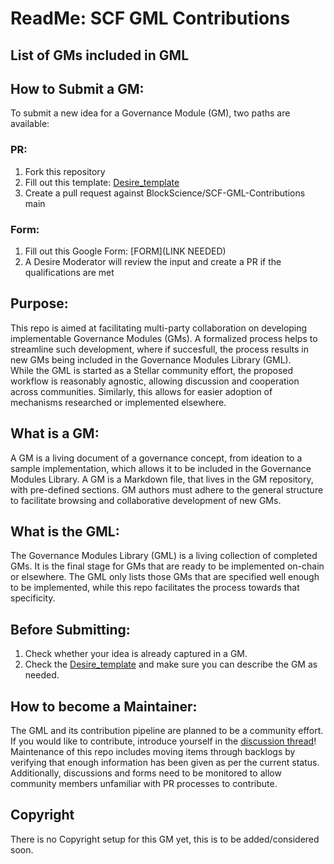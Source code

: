 # ReadMe: SCF GML Contributions

## List of GMs included in GML  
<GM01> 

## How to Submit a GM: 
To submit a new idea for a Governance Module (GM), two paths are available:

### PR:
1. Fork this repository
2. Fill out this template: [Desire_template](https://github.com/BlockScience/SCF-GML-Contributions/blob/main/Templates/Desire_template.md)
3. Create a pull request against BlockScience/SCF-GML-Contributions main

### Form:
1. Fill out this Google Form: [FORM](LINK NEEDED)
2. A Desire Moderator will review the input and create a PR if the qualifications are met

## Purpose:
This repo is aimed at facilitating multi-party collaboration on developing implementable Governance Modules (GMs). 
A formalized process helps to streamline such development, where if succesfull, the process results in new GMs being included in the Governance Modules Library (GML).  
While the GML is started as a Stellar community effort, the proposed workflow is reasonably agnostic, allowing discussion and cooperation across communities. 
Similarly, this allows for easier adoption of mechanisms researched or implemented elsewhere.

## What is a GM:
A GM is a living document of a governance concept, from ideation to a sample implementation, which allows it to be included in the Governance Modules Library. A GM is a Markdown file, that lives in the GM repository, with pre-defined sections. GM authors must adhere to the general structure to facilitate browsing and collaborative development of new GMs. 

## What is the GML:
The Governance Modules Library (GML) is a living collection of completed GMs. It is the final stage for GMs that are ready to be implemented on-chain or elsewhere. The GML only lists those GMs that are specified well enough to be implemented, while this repo facilitates the process towards that specificity.  

## Before Submitting:
1. Check whether your idea is already captured in a GM.
2. Check the [Desire_template](https://github.com/BlockScience/SCF-GML-Contributions/blob/main/Templates/Desire_template.md) and make sure you can describe the GM as needed. 

## How to become a Maintainer: 
The GML and its contribution pipeline are planned to be a community effort. If you would like to contribute, introduce yourself in the [discussion thread](https://github.com/BlockScience/SCF-GML-Contributions/discussions/categories/community-maintainers)! 
Maintenance of this repo includes moving items through backlogs by verifying that enough information has been given as per the current status. Additionally, discussions and forms need to be monitored to allow community members unfamiliar with PR processes to contribute. 

## Copyright
There is no Copyright setup for this GM yet, this is to be added/considered soon. 
